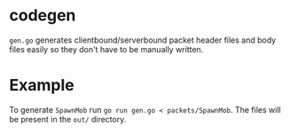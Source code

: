 # codegen

`gen.go` generates clientbound/serverbound packet header files and body files easily so they don't have to be manually written.

# Example

To generate `SpawnMob` run `go run gen.go < packets/SpawnMob`. The files will be present in the `out/` directory.
